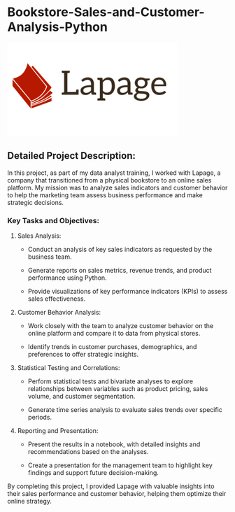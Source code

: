 # Bookstore-Sales-and-Customer-Analysis-Python

![lapage_logo](https://github.com/Armeldt/Bookstore-Sales-and-Customer-Analysis-Python/blob/main/Ressources/logo.png?raw=true)


## Detailed Project Description:
In this project, as part of my data analyst training, I worked with Lapage, a company that transitioned from a physical bookstore to an online sales platform. My mission was to analyze sales indicators and customer behavior to help the marketing team assess business performance and make strategic decisions.

### Key Tasks and Objectives:

1. Sales Analysis:

    - Conduct an analysis of key sales indicators as requested by the business team.

    - Generate reports on sales metrics, revenue trends, and product performance using Python.
   
    - Provide visualizations of key performance indicators (KPIs) to assess sales effectiveness.
   
2. Customer Behavior Analysis:

    - Work closely with the team to analyze customer behavior on the online platform and compare it to data from physical stores.
   
    - Identify trends in customer purchases, demographics, and preferences to offer strategic insights.
   
3. Statistical Testing and Correlations:

    - Perform statistical tests and bivariate analyses to explore relationships between variables such as product pricing, sales volume, and customer segmentation.
      
    - Generate time series analysis to evaluate sales trends over specific periods.
      
4. Reporting and Presentation:

    -  Present the results in a notebook, with detailed insights and recommendations based on the analyses.
   
    -  Create a presentation for the management team to highlight key findings and support future decision-making.
  
By completing this project, I provided Lapage with valuable insights into their sales performance and customer behavior, helping them optimize their online strategy.
